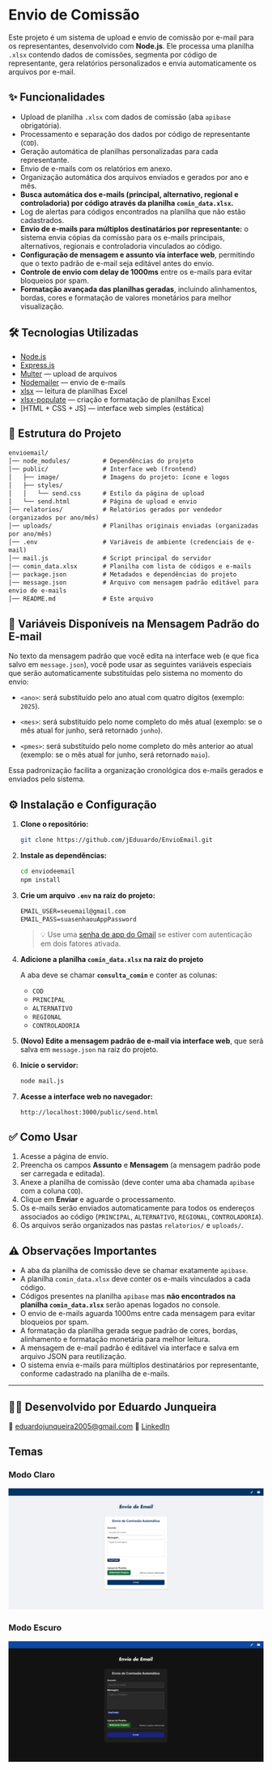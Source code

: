 
# Envio de Comissão

Este projeto é um sistema de upload e envio de comissão por e-mail para os representantes, desenvolvido com **Node.js**. Ele processa uma planilha `.xlsx` contendo dados de comissões, segmenta por código de representante, gera relatórios personalizados e envia automaticamente os arquivos por e-mail.

## ✨ Funcionalidades

- Upload de planilha `.xlsx` com dados de comissão (aba `apibase` obrigatória).
- Processamento e separação dos dados por código de representante (`COD`).
- Geração automática de planilhas personalizadas para cada representante.
- Envio de e-mails com os relatórios em anexo.
- Organização automática dos arquivos enviados e gerados por ano e mês.
- **Busca automática dos e-mails (principal, alternativo, regional e controladoria) por código através da planilha `comin_data.xlsx`.**
- Log de alertas para códigos encontrados na planilha que não estão cadastrados.
- **Envio de e-mails para múltiplos destinatários por representante:** o sistema envia cópias da comissão para os e-mails principais, alternativos, regionais e controladoria vinculados ao código.
- **Configuração de mensagem e assunto via interface web**, permitindo que o texto padrão de e-mail seja editável antes do envio.
- **Controle de envio com delay de 1000ms** entre os e-mails para evitar bloqueios por spam.
- **Formatação avançada das planilhas geradas**, incluindo alinhamentos, bordas, cores e formatação de valores monetários para melhor visualização.

## 🛠 Tecnologias Utilizadas

- [Node.js](https://nodejs.org/)
- [Express.js](https://expressjs.com/)
- [Multer](https://github.com/expressjs/multer) — upload de arquivos
- [Nodemailer](https://nodemailer.com/) — envio de e-mails
- [xlsx](https://www.npmjs.com/package/xlsx) — leitura de planilhas Excel
- [xlsx-populate](https://www.npmjs.com/package/xlsx-populate) — criação e formatação de planilhas Excel
- [HTML + CSS + JS] — interface web simples (estática)

## 📁 Estrutura do Projeto

```
envioemail/
│── node_modules/         # Dependências do projeto
│── public/               # Interface web (frontend)
│   ├── image/            # Imagens do projeto: ícone e logos
│   ├── styles/
│   │   └── send.css      # Estilo da página de upload
│   └── send.html         # Página de upload e envio
│── relatorios/           # Relatórios gerados por vendedor (organizados por ano/mês)
│── uploads/              # Planilhas originais enviadas (organizadas por ano/mês)
│── .env                  # Variáveis de ambiente (credenciais de e-mail)
│── mail.js               # Script principal do servidor
│── comin_data.xlsx       # Planilha com lista de códigos e e-mails
│── package.json          # Metadados e dependências do projeto
│── message.json          # Arquivo com mensagem padrão editável para envio de e-mails
│── README.md             # Este arquivo
```

## 📧 Variáveis Disponíveis na Mensagem Padrão do E-mail

No texto da mensagem padrão que você edita na interface web (e que fica salvo em `message.json`), você pode usar as seguintes variáveis especiais que serão automaticamente substituídas pelo sistema no momento do envio:

- `<ano>`: será substituído pelo ano atual com quatro dígitos (exemplo: `2025`).

- `<mes>`: será substituído pelo nome completo do mês atual (exemplo: se o mês atual for junho, será retornado `junho`).

- `<pmes>`: será substituído pelo nome completo do mês anterior ao atual (exemplo: se o mês atual for junho, será retornado `maio`).

Essa padronização facilita a organização cronológica dos e-mails gerados e enviados pelo sistema.

## ⚙️ Instalação e Configuração

1. **Clone o repositório:**

   ```bash
   git clone https://github.com/jEduuardo/EnvioEmail.git
   ```

2. **Instale as dependências:**

   ```bash
   cd enviodeemail
   npm install
   ```

3. **Crie um arquivo `.env` na raiz do projeto:**

   ```env
   EMAIL_USER=seuemail@gmail.com
   EMAIL_PASS=suasenhaouAppPassword
   ```

   > 💡 Use uma [senha de app do Gmail](https://support.google.com/accounts/answer/185833?hl=pt-BR) se estiver com autenticação em dois fatores ativada.

4. **Adicione a planilha `comin_data.xlsx` na raiz do projeto**

   A aba deve se chamar **`consulta_comin`** e conter as colunas:
   - `COD`
   - `PRINCIPAL`
   - `ALTERNATIVO`
   - `REGIONAL`
   - `CONTROLADORIA`

5. **(Novo) Edite a mensagem padrão de e-mail via interface web**, que será salva em `message.json` na raiz do projeto.

6. **Inicie o servidor:**

   ```bash
   node mail.js
   ```

7. **Acesse a interface web no navegador:**

   ```
   http://localhost:3000/public/send.html
   ```

## ✅ Como Usar

1. Acesse a página de envio.
2. Preencha os campos **Assunto** e **Mensagem** (a mensagem padrão pode ser carregada e editada).
3. Anexe a planilha de comissão (deve conter uma aba chamada `apibase` com a coluna `COD`).
4. Clique em **Enviar** e aguarde o processamento.
5. Os e-mails serão enviados automaticamente para todos os endereços associados ao código (`PRINCIPAL`, `ALTERNATIVO`, `REGIONAL`, `CONTROLADORIA`).
6. Os arquivos serão organizados nas pastas `relatorios/` e `uploads/`.

## ⚠️ Observações Importantes

- A aba da planilha de comissão deve se chamar exatamente `apibase`.
- A planilha `comin_data.xlsx` deve conter os e-mails vinculados a cada código.
- Códigos presentes na planilha `apibase` mas **não encontrados na planilha `comin_data.xlsx`** serão apenas logados no console.
- O envio de e-mails aguarda 1000ms entre cada mensagem para evitar bloqueios por spam.
- A formatação da planilha gerada segue padrão de cores, bordas, alinhamento e formatação monetária para melhor leitura.
- A mensagem de e-mail padrão é editável via interface e salva em arquivo JSON para reutilização.
- O sistema envia e-mails para múltiplos destinatários por representante, conforme cadastrado na planilha de e-mails.

---

## 👨‍💻 Desenvolvido por Eduardo Junqueira

📧 [eduardojunqueira2005@gmail.com](mailto:eduardojunqueira2005@gmail.com)
🧩 [LinkedIn](https://www.linkedin.com/in/eduardo-junqueira-0473652b1/)

## Temas

### Modo Claro
![imagem](./public/image/lightmode-darkmode/a13.png)

### Modo Escuro
![imagem](./public/image/lightmode-darkmode/a12.png)
